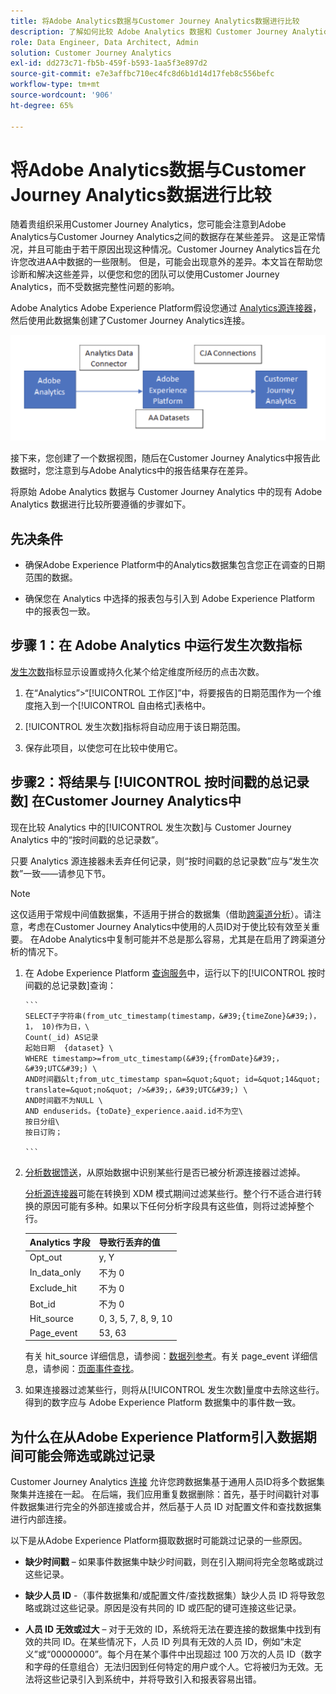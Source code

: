 ```yaml
---
title: 将Adobe Analytics数据与Customer Journey Analytics数据进行比较
description: 了解如何比较 Adobe Analytics 数据和 Customer Journey Analytics 中的数据
role: Data Engineer, Data Architect, Admin
solution: Customer Journey Analytics
exl-id: dd273c71-fb5b-459f-b593-1aa5f3e897d2
source-git-commit: e7e3affbc710ec4fc8d6b1d14d17feb8c556befc
workflow-type: tm+mt
source-wordcount: '906'
ht-degree: 65%

---
```


# 将Adobe Analytics数据与Customer Journey Analytics数据进行比较

随着贵组织采用Customer Journey Analytics，您可能会注意到Adobe Analytics与Customer Journey Analytics之间的数据存在某些差异。 这是正常情况，并且可能由于若干原因出现这种情况。Customer Journey Analytics旨在允许您改进AA中数据的一些限制。 但是，可能会出现意外的差异。本文旨在帮助您诊断和解决这些差异，以便您和您的团队可以使用Customer Journey Analytics，而不受数据完整性问题的影响。

Adobe Analytics Adobe Experience Platform假设您通过 [Analytics源连接器](https://experienceleague.adobe.com/docs/experience-platform/sources/ui-tutorials/create/adobe-applications/analytics.html?lang=zh-Hans)，然后使用此数据集创建了Customer Journey Analytics连接。

![数据流](assets/compare.png)

接下来，您创建了一个数据视图，随后在Customer Journey Analytics中报告此数据时，您注意到与Adobe Analytics中的报告结果存在差异。

将原始 Adobe Analytics 数据与 Customer Journey Analytics 中的现有 Adobe Analytics 数据进行比较所要遵循的步骤如下。

## 先决条件

* 确保Adobe Experience Platform中的Analytics数据集包含您正在调查的日期范围的数据。

* 确保您在 Analytics 中选择的报表包与引入到 Adobe Experience Platform 中的报表包一致。

## 步骤 1：在 Adobe Analytics 中运行发生次数指标

[发生次数](https://experienceleague.adobe.com/docs/analytics/components/metrics/occurrences.html)指标显示设置或持久化某个给定维度所经历的点击次数。

1. 在“Analytics”>“[!UICONTROL 工作区]”中，将要报告的日期范围作为一个维度拖入到一个[!UICONTROL 自由格式]表格中。

1. [!UICONTROL 发生次数]指标将自动应用于该日期范围。

1. 保存此项目，以使您可在比较中使用它。

## 步骤2：将结果与 [!UICONTROL 按时间戳的总记录数] 在Customer Journey Analytics中

现在比较 Analytics 中的[!UICONTROL 发生次数]与 Customer Journey Analytics 中的“按时间戳的总记录数”。

只要 Analytics 源连接器未丢弃任何记录，则“按时间戳的总记录数”应与“发生次数”一致——请参见下节。

>[!NOTE]
>
>这仅适用于常规中间值数据集，不适用于拼合的数据集（借助[跨渠道分析](/help/cca/overview.md)）。请注意，考虑在Customer Journey Analytics中使用的人员ID对于使比较有效至关重要。 在Adobe Analytics中复制可能并不总是那么容易，尤其是在启用了跨渠道分析的情况下。

1. 在 Adobe Experience Platform [查询服务](https://experienceleague.adobe.com/docs/experience-platform/query/best-practices/adobe-analytics.html)中，运行以下的[!UICONTROL 按时间戳的总记录数]查询：

       ```
       SELECT子字符串(from_utc_timestamp(timestamp，&#39;{timeZone}&#39;)， 1， 10)作为日，\
       Count(_id) AS记录
       起始日期  {dataset} \
       WHERE timestamp>=from_utc_timestamp(&#39;{fromDate}&#39;，&#39;UTC&#39;) \
       AND时间戳&lt;from_utc_timestamp span=&quot;&quot; id=&quot;14&quot; translate=&quot;no&quot; />&#39;，&#39;UTC&#39;) \
       AND时间戳不为NULL \
       AND enduserids。{toDate}_experience.aaid.id不为空\
       按日分组\
       按日订购；
       
       ```
   
1. [分析数据馈送](https://experienceleague.adobe.com/docs/analytics/export/analytics-data-feed/data-feed-contents/datafeeds-reference.html)，从原始数据中识别某些行是否已被分析源连接器过滤掉。

   [分析源连接器](https://experienceleague.adobe.com/docs/experience-platform/sources/ui-tutorials/create/adobe-applications/analytics.html)可能在转换到 XDM 模式期间过滤某些行。整个行不适合进行转换的原因可能有多种。如果以下任何分析字段具有这些值，则将过滤掉整个行。

   | Analytics 字段 | 导致行丢弃的值 |
   | --- | --- |
   | Opt_out | y, Y |
   | In_data_only | 不为 0 |
   | Exclude_hit | 不为 0 |
   | Bot_id | 不为 0 |
   | Hit_source | 0, 3, 5, 7, 8, 9, 10 |
   | Page_event | 53, 63 |

   有关 hit\_source 详细信息，请参阅：[数据列参考](https://experienceleague.adobe.com/docs/analytics/export/analytics-data-feed/data-feed-contents/datafeeds-reference.html?lang=zh-Hans)。有关 page\_event 详细信息，请参阅：[页面事件查找](https://experienceleague.adobe.com/docs/analytics/export/analytics-data-feed/data-feed-contents/datafeeds-page-event.html?lang=zh-Hans)。

1. 如果连接器过滤某些行，则将从[!UICONTROL 发生次数]量度中去除这些行。得到的数字应与 Adobe Experience Platform 数据集中的事件数一致。

## 为什么在从Adobe Experience Platform引入数据期间可能会筛选或跳过记录

Customer Journey Analytics [连接](/help/connections/create-connection.md) 允许您跨数据集基于通用人员ID将多个数据集聚集并连接在一起。 在后端，我们应用重复数据删除：首先，基于时间戳针对事件数据集进行完全的外部连接或合并，然后基于人员 ID 对配置文件和查找数据集进行内部连接。

以下是从Adobe Experience Platform摄取数据时可能跳过记录的一些原因。

* **缺少时间戳** – 如果事件数据集中缺少时间戳，则在引入期间将完全忽略或跳过这些记录。

* **缺少人员 ID** -（事件数据集和/或配置文件/查找数据集）缺少人员 ID 将导致忽略或跳过这些记录。原因是没有共同的 ID 或匹配的键可连接这些记录。

* **人员 ID 无效或过大** – 对于无效的 ID，系统将无法在要连接的数据集中找到有效的共同 ID。在某些情况下，人员 ID 列具有无效的人员 ID，例如“未定义”或“00000000”。每个月在某个事件中出现超过 100 万次的人员 ID（数字和字母的任意组合）无法归因到任何特定的用户或个人。它将被归为无效。无法将这些记录引入到系统中，并将导致引入和报表容易出错。
